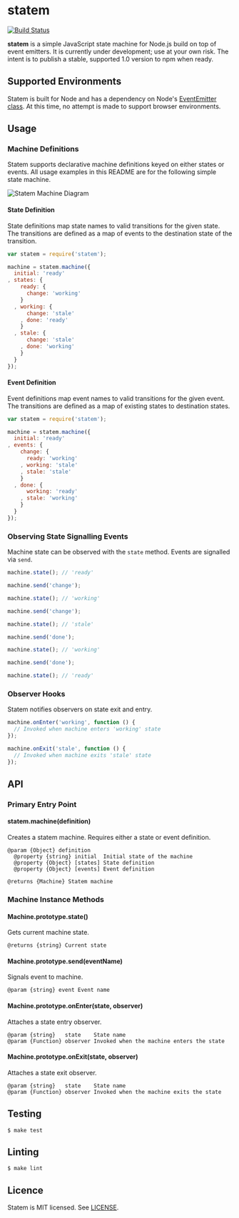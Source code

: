 # statem

[![Build Status](https://travis-ci.org/repeatingbeats/statem.png)](https://travis-ci.org/repeatingbeats/statem)

__statem__ is a simple JavaScript state machine for Node.js build on top of event emitters. It is currently under development; use at your own risk. The intent is to publish a stable, supported 1.0 version to npm when ready.

## Supported Environments

Statem is built for Node and has a dependency on Node's [EventEmitter class](http://nodejs.org/api/events.html#events_class_events_eventemitter). At this time, no attempt is made to support browser environments.

## Usage

### Machine Definitions

Statem supports declarative machine definitions keyed on either states or events. All usage examples in this README are for the following simple state machine.

![Statem Machine Diagram](http://www.repeatingbeats.com/images/statem-271cde30.png)

#### State Definition

State definitions map state names to valid transitions for the given state. The transitions are defined as a map of events to the destination state of the transition.

```js
var statem = require('statem');

machine = statem.machine({
  initial: 'ready'
, states: {
    ready: {
      change: 'working'
    }
  , working: {
      change: 'stale'
    , done: 'ready'
    }
  , stale: {
      change: 'stale'
    , done: 'working'
    }
  }
});
```

#### Event Definition

Event definitions map event names to valid transitions for the given event. The transitions are defined as a map of existing states to destination states.

```js
var statem = require('statem');

machine = statem.machine({
  initial: 'ready'
, events: {
    change: {
      ready: 'working'
    , working: 'stale'
    , stale: 'stale'
    }
  , done: {
      working: 'ready'
    , stale: 'working'
    }
  }
});
```

### Observing State Signalling Events

Machine state can be observed with the `state` method. Events are signalled via `send`.

```js
machine.state(); // 'ready'

machine.send('change');

machine.state(); // 'working'

machine.send('change');

machine.state(); // 'stale'

machine.send('done');

machine.state(); // 'working'

machine.send('done');

machine.state(); // 'ready'
```

### Observer Hooks

Statem notifies observers on state exit and entry.

```js
machine.onEnter('working', function () {
  // Invoked when machine enters 'working' state
});

machine.onExit('stale', function () {
  // Invoked when machine exits 'stale' state
});
```

## API

### Primary Entry Point

#### statem.machine(definition)

Creates a statem machine. Requires either a state or event definition.

    @param {Object} definition
      @property {string} initial  Initial state of the machine
      @property {Object} [states] State definition
      @property {Object} [events] Event definition

    @returns {Machine} Statem machine

### Machine Instance Methods

#### Machine.prototype.state()

Gets current machine state.

    @returns {string} Current state

#### Machine.prototype.send(eventName)

Signals event to machine.

    @param {string} event Event name

#### Machine.prototype.onEnter(state, observer)

Attaches a state entry observer.

    @param {string}   state    State name
    @param {Function} observer Invoked when the machine enters the state

#### Machine.prototype.onExit(state, observer)

Attaches a state exit observer.

    @param {string}   state    State name
    @param {Function} observer Invoked when the machine exits the state

## Testing

    $ make test

## Linting

    $ make lint

## Licence

Statem is MIT licensed. See [LICENSE](https://github.com/repeatingbeats/statem/blob/master/LICENSE).
